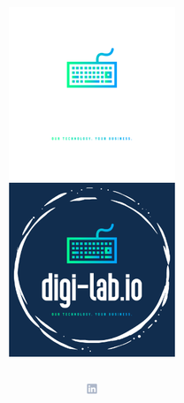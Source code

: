 <p align="center">
    <a href="https://digi-lab.io#gh-dark-mode-only" target="_blank">
        <img width="300" src="/img/white/logo.svg" alt="Digital Laboratories Ltd. Logo">
    </a>
    <a href="https://digi-lab.io#gh-light-mode-only" target="_blank">
        <img width="300" src="/img/black/logo.svg" alt="Digital Laboratories Ltd. Logo">
    </a>
</p>

<br>

<p align="center">
    <a href="https://www.linkedin.com/company/digi-lab-io/"><img height="20" src="/img/social/linkedin.svg" alt="LinkedIn"></a>
</p>